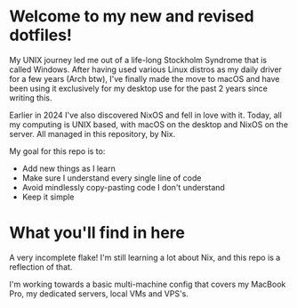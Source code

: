 # Welcome to my new and revised dotfiles!

My UNIX journey led me out of a life-long Stockholm Syndrome that is called Windows. After having used various Linux distros as my daily driver for a few years (Arch btw), I've finally made the move to macOS and have been using it exclusively for my desktop use for the past 2 years since writing this.

Earlier in 2024 I've also discovered NixOS and fell in love with it. Today, all my computing is UNIX based, with macOS on the desktop and NixOS on the server. All managed in this repository, by Nix.

My goal for this repo is to:

* Add new things as I learn
* Make sure I understand every single line of code
* Avoid mindlessly copy-pasting code I don't understand
* Keep it simple

# What you'll find in here

A very incomplete flake! I'm still learning a lot about Nix, and this repo is a reflection of that.

I'm working towards a basic multi-machine config that covers my MacBook Pro, my dedicated servers, local VMs and VPS's.
